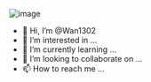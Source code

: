 ![image](https://user-images.githubusercontent.com/117023057/202895937-821f0717-ef27-4f4b-ba29-370b61478d57.png)


- 👋 Hi, I’m @Wan1302
- 👀 I’m interested in ...
- 🌱 I’m currently learning ...
- 💞️ I’m looking to collaborate on ...
- 📫 How to reach me ...

<!---
Wan1302/Wan1302 is a ✨ special ✨ repository because its `README.md` (this file) appears on your GitHub profile.
You can click the Preview link to take a look at your changes.
--->
